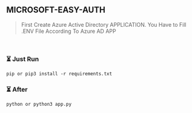 ## MICROSOFT-EASY-AUTH


>  First Create Azure Active Directory APPLICATION.
>  You Have to Fill .ENV File According To Azure AD APP

<br>

### ⏳ Just Run 

```
pip or pip3 install -r requirements.txt 

```

### ⏳ After

```
python or python3 app.py

```
